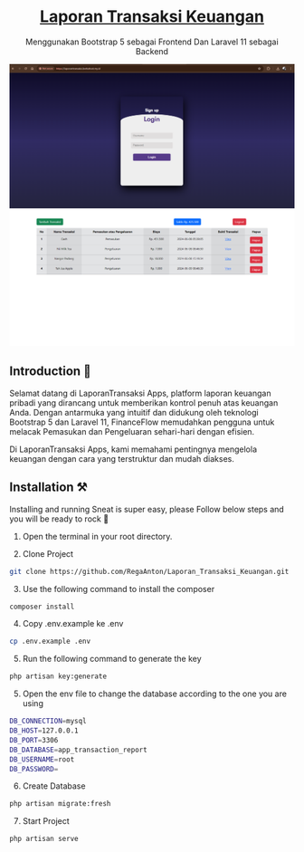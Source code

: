 <p align="center"></p>

<h1 align="center">
   <a href="https://github.com/RegaAnton/Laporan_Transaksi_Keuangan.git" target="_blank" align="center">
      Laporan Transaksi Keuangan
   </a>
</h1>

<p align="center">Menggunakan Bootstrap 5 sebagai Frontend Dan Laravel 11 sebagai Backend</p>

![App Screenshot](./public/images/apps/login_page.png)
![App Screenshot](./public/images/apps/dashboard_page.png)

## Introduction 🚀

Selamat datang di LaporanTransaksi Apps, platform laporan keuangan pribadi yang dirancang untuk memberikan kontrol penuh atas keuangan Anda. Dengan antarmuka yang intuitif dan didukung oleh teknologi Bootstrap 5 dan Laravel 11, FinanceFlow memudahkan pengguna untuk melacak Pemasukan dan Pengeluaran sehari-hari dengan efisien.

Di LaporanTransaksi Apps, kami memahami pentingnya mengelola keuangan dengan cara yang terstruktur dan mudah diakses.

## Installation ⚒️

Installing and running Sneat is super easy, please Follow below steps and you will be ready to rock 🤘

1. Open the terminal in your root directory.

2. Clone Project

```bash
git clone https://github.com/RegaAnton/Laporan_Transaksi_Keuangan.git
```

3. Use the following command to install the composer

```bash
composer install
```

4. Copy .env.example ke .env

```bash
cp .env.example .env
```

5. Run the following command to generate the key

```bash
php artisan key:generate
```

5. Open the env file to change the database according to the one you are using

```bash
DB_CONNECTION=mysql
DB_HOST=127.0.0.1
DB_PORT=3306
DB_DATABASE=app_transaction_report
DB_USERNAME=root
DB_PASSWORD=
```

6. Create Database

```bash
php artisan migrate:fresh
```

7. Start Project

```bash
php artisan serve
```

